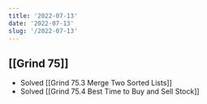 ```yaml
---
title: '2022-07-13'
date: '2022-07-13'
slug: '/2022-07-13'
---
```


## [[Grind 75]]

- Solved [[Grind 75.3 Merge Two Sorted Lists]]
- Solved [[Grind 75.4 Best Time to Buy and Sell Stock]]
